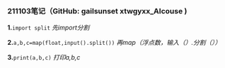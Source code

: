 ### 211103笔记（GitHub: gailsunset xtwgyxx_AIcouse )

**1.**`import split`  *先import分割*

**2.**`a,b,c=map(float,input().split())`  *再map（浮点数，输入（）.分割（））*

**3.**`print(a,b,c)`  *打印a,b,c*







